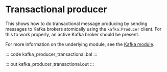 # Transactional producer

This shows how to do transactional message producing by sending messages to Kafka brokers atomically using the `kafka:Producer` client. For this to work properly, an active Kafka broker should be present.

For more information on the underlying module, see the [Kafka module](https://lib.ballerina.io/ballerinax/kafka/latest).

::: code kafka_producer_transactional.bal :::

::: out kafka_producer_transactional.out :::
